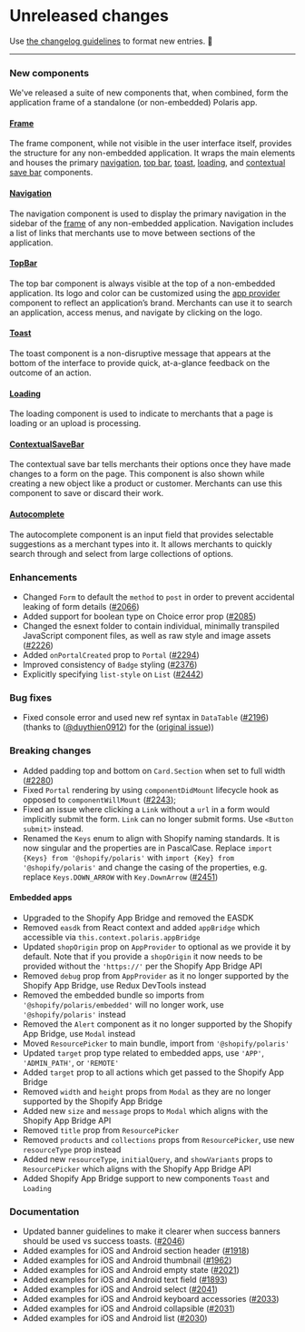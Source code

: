 # Unreleased changes

Use [the changelog guidelines](https://git.io/polaris-changelog-guidelines) to format new entries. 💜

---

### New components

We've released a suite of new components that, when combined, form the application frame of a standalone (or non-embedded) Polaris app.

#### [Frame](https://polaris.shopify.com/components/structure/frame)

The frame component, while not visible in the user interface itself, provides the structure for any non-embedded application. It wraps the main elements and houses the primary [navigation](https://polaris.shopify.com/components/navigation/navigation), [top bar](https://polaris.shopify.com/components/structure/topbar), [toast](https://polaris.shopify.com/components/structure/toast), [loading](https://polaris.shopify.com/components/structure/loading), and [contextual save bar](https://polaris.shopify.com/components/structure/contextual-save-bar) components.

#### [Navigation](https://polaris.shopify.com/components/navigation/navigation)

The navigation component is used to display the primary navigation in the sidebar of the [frame](https://polaris.shopify.com/components/structure/frame/components/structure/frame) of any non-embedded application. Navigation includes a list of links that merchants use to move between sections of the application.

#### [TopBar](https://polaris.shopify.com/components/structure/top-bar)

The top bar component is always visible at the top of a non-embedded application. Its logo and color can be customized using the [app provider](/components/structure/app-provider) component to reflect an application’s brand. Merchants can use it to search an application, access menus, and navigate by clicking on the logo.

#### [Toast](https://polaris.shopify.com/components/feedback-indicators/toast)

The toast component is a non-disruptive message that appears at the bottom of the interface to provide quick, at-a-glance feedback on the outcome of an action.

#### [Loading](https://polaris.shopify.com/components/feedback-indicators/loading)

The loading component is used to indicate to merchants that a page is loading or an upload is processing.

#### [ContextualSaveBar](https://polaris.shopify.com/components/forms/contextual-save-bar)

The contextual save bar tells merchants their options once they have made changes to a form on the page. This component is also shown while creating a new object like a product or customer. Merchants can use this component to save or discard their work.

#### [Autocomplete](https://polaris.shopify.com/components/forms/autocomplete)

The autocomplete component is an input field that provides selectable suggestions as a merchant types into it. It allows merchants to quickly search through and select from large collections of options.

### Enhancements

- Changed `Form` to default the `method` to `post` in order to prevent accidental leaking of form details ([#2066](https://github.com/Shopify/polaris-react/pull/2066))
- Added support for boolean type on Choice error prop ([#2085](https://github.com/shopify/polaris-react/pull/2085))
- Changed the esnext folder to contain individual, minimally transpiled JavaScript component files, as well as raw style and image assets ([#2226](https://github.com/Shopify/polaris-react/pull/2226))
- Added `onPortalCreated` prop to `Portal` ([#2294](https://github.com/Shopify/polaris-react/pull/2294))
- Improved consistency of `Badge` styling ([#2376](https://github.com/Shopify/polaris-react/pull/2376))
- Explicitly specifying `list-style` on `List` ([#2442](https://github.com/Shopify/polaris-react/pull/2442))

### Bug fixes

- Fixed console error and used new ref syntax in `DataTable` ([#2196](https://github.com/Shopify/polaris-react/pull/2196)) (thanks to ([@duythien0912](https://github.com/duythien0912)) for the ([original issue](https://github.com/Shopify/polaris/issues/403)))

### Breaking changes

- Added padding top and bottom on `Card.Section` when set to full width ([#2280](https://github.com/Shopify/polaris-react/pull/2280))
- Fixed `Portal` rendering by using `componentDidMount` lifecycle hook as opposed to `componentWillMount` ([#2243](https://github.com/Shopify/polaris-react/pull/2243));
- Fixed an issue where clicking a `Link` without a `url` in a form would implicitly submit the form. `Link` can no longer submit forms. Use `<Button submit>` instead.
- Renamed the `Keys` enum to align with Shopify naming standards. It is now singular and the properties are in PascalCase. Replace `import {Keys} from '@shopify/polaris'` with `import {Key} from '@shopify/polaris'` and change the casing of the properties, e.g. replace `Keys.DOWN_ARROW` with `Key.DownArrow` ([#2451](https://github.com/Shopify/polaris-react/pull/2451))

#### Embedded apps

- Upgraded to the Shopify App Bridge and removed the EASDK
- Removed `easdk` from React context and added `appBridge` which accessible via `this.context.polaris.appBridge`
- Updated `shopOrigin` prop on `AppProvider` to optional as we provide it by default. Note that if you provide a `shopOrigin` it now needs to be provided without the `'https://'` per the Shopify App Bridge API
- Removed `debug` prop from `AppProvider` as it no longer supported by the Shopify App Bridge, use Redux DevTools instead
- Removed the embedded bundle so imports from `'@shopify/polaris/embedded'` will no longer work, use `'@shopify/polaris'` instead
- Removed the `Alert` component as it no longer supported by the Shopify App Bridge, use `Modal` instead
- Moved `ResourcePicker` to main bundle, import from `'@shopify/polaris'`
- Updated `target` prop type related to embedded apps, use `'APP'`, `'ADMIN_PATH'`, or `'REMOTE'`
- Added `target` prop to all actions which get passed to the Shopify App Bridge
- Removed `width` and `height` props from `Modal` as they are no longer supported by the Shopify App Bridge
- Added new `size` and `message` props to `Modal` which aligns with the Shopify App Bridge API
- Removed `title` prop from `ResourcePicker`
- Removed `products` and `collections` props from `ResourcePicker`, use new `resourceType` prop instead
- Added new `resourceType`, `initialQuery`, and `showVariants` props to `ResourcePicker` which aligns with the Shopify App Bridge API
- Added Shopify App Bridge support to new components `Toast` and `Loading`

### Documentation

- Updated banner guidelines to make it clearer when success banners should be used vs success toasts. ([#2046](https://github.com/Shopify/polaris-react/pull/2046))
- Added examples for iOS and Android section header ([#1918](https://github.com/Shopify/polaris-react/pull/1918))
- Added examples for iOS and Android thumbnail ([#1962](https://github.com/Shopify/polaris-react/pull/1962))
- Added examples for iOS and Android empty state ([#2021](https://github.com/Shopify/polaris-react/pull/2021))
- Added examples for iOS and Android text field ([#1893](https://github.com/Shopify/polaris-react/pull/1893))
- Added examples for iOS and Android select ([#2041](https://github.com/Shopify/polaris-react/pull/2041))
- Added examples for iOS and Android keyboard accessories ([#2033](https://github.com/Shopify/polaris-react/pull/2033))
- Added examples for iOS and Android collapsible ([#2031](https://github.com/Shopify/polaris-react/pull/2031))
- Added examples for iOS and Android list ([#2030](https://github.com/Shopify/polaris-react/pull/2030))
